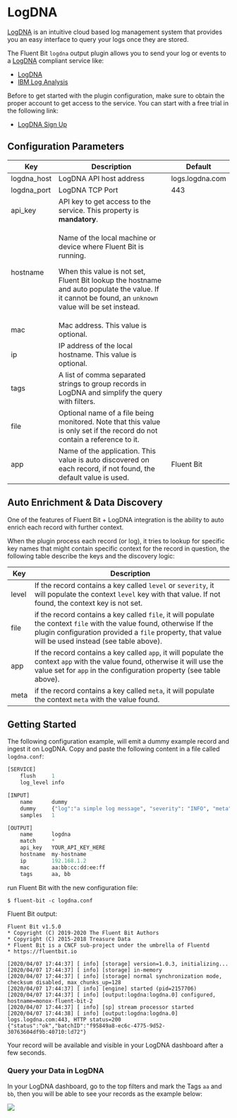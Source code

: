 # LogDNA

[LogDNA](https://logdna.com/) is an intuitive cloud based log management system that provides you an easy interface to query your logs once they are stored.

The Fluent Bit `logdna` output plugin allows you to send your log or events to a [LogDNA](https://logdna.com/) compliant service like:

* [LogDNA](https://logdna.com/)
* [IBM Log Analysis](https://www.ibm.com/cloud/log-analysis)

Before to get started with the plugin configuration, make sure to obtain the proper account to get access to the service. You can start with a free trial in the following link:

* [LogDNA Sign Up](https://logdna.com/sign-up/)

## Configuration Parameters

| Key          | Description                                                                                                                                                                                                                                         | Default         |
| ------------ | --------------------------------------------------------------------------------------------------------------------------------------------------------------------------------------------------------------------------------------------------- | --------------- |
| logdna\_host | LogDNA API host address                                                                                                                                                                                                                             | logs.logdna.com |
| logdna\_port | LogDNA TCP Port                                                                                                                                                                                                                                     | 443             |
| api\_key     | API key to get access to the service. This property is **mandatory**.                                                                                                                                                                               |                 |
| hostname     | <p>Name of the local machine or device where Fluent Bit is running.<br></p><p>When this value is not set, Fluent Bit lookup the hostname and auto populate the value. If it cannot be found, an <code>unknown</code> value will be set instead.</p> |                 |
| mac          | Mac address. This value is optional.                                                                                                                                                                                                                |                 |
| ip           | IP address of the local hostname. This value is optional.                                                                                                                                                                                           |                 |
| tags         | A list of comma separated strings to group records in LogDNA and simplify the query with filters.                                                                                                                                                   |                 |
| file         | Optional name of a file being monitored. Note that this value is only set if the record do not contain a reference to it.                                                                                                                           |                 |
| app          | Name of the application. This value is auto discovered on each record, if not found, the default value is used.                                                                                                                                     | Fluent Bit      |

## Auto Enrichment & Data Discovery

One of the features of Fluent Bit + LogDNA integration is the ability to auto enrich each record with further context.

When the plugin process each record (or log), it tries to lookup for specific key names that might contain specific context for the record in question, the following table describe the keys and the discovery logic:

| Key   | Description                                                                                                                                                                                                                |
| ----- | -------------------------------------------------------------------------------------------------------------------------------------------------------------------------------------------------------------------------- |
| level | If the record contains a key called `level` or `severity`, it will populate the context `level` key with that value. If not found, the context key is not set.                                                             |
| file  | if the record contains a key called `file`, it will populate the context `file` with the value found, otherwise If the plugin configuration provided a `file` property, that value will be used instead (see table above). |
| app   | If the record contains a key called `app`, it will populate the context `app` with the value found, otherwise it will use the value set for `app` in the configuration property (see table above).                         |
| meta  | if the record contains a key called `meta`, it will populate the context `meta` with the value found.                                                                                                                      |

## Getting Started

The following configuration example, will emit a dummy example record and ingest it on LogDNA. Copy and paste the following content in a file called `logdna.conf`:

```python
[SERVICE]
    flush     1
    log_level info

[INPUT]
    name      dummy
    dummy     {"log":"a simple log message", "severity": "INFO", "meta": {"s1": 12345, "s2": true}, "app": "Fluent Bit"}
    samples   1

[OUTPUT]
    name      logdna
    match     *
    api_key   YOUR_API_KEY_HERE
    hostname  my-hostname
    ip        192.168.1.2
    mac       aa:bb:cc:dd:ee:ff
    tags      aa, bb
```

run Fluent Bit with the new configuration file:

```
$ fluent-bit -c logdna.conf
```

Fluent Bit output:

```
Fluent Bit v1.5.0
* Copyright (C) 2019-2020 The Fluent Bit Authors
* Copyright (C) 2015-2018 Treasure Data
* Fluent Bit is a CNCF sub-project under the umbrella of Fluentd
* https://fluentbit.io

[2020/04/07 17:44:37] [ info] [storage] version=1.0.3, initializing...
[2020/04/07 17:44:37] [ info] [storage] in-memory
[2020/04/07 17:44:37] [ info] [storage] normal synchronization mode, checksum disabled, max_chunks_up=128
[2020/04/07 17:44:37] [ info] [engine] started (pid=2157706)
[2020/04/07 17:44:37] [ info] [output:logdna:logdna.0] configured, hostname=monox-fluent-bit-2
[2020/04/07 17:44:37] [ info] [sp] stream processor started
[2020/04/07 17:44:38] [ info] [output:logdna:logdna.0] logs.logdna.com:443, HTTP status=200
{"status":"ok","batchID":"f95849a8-ec6c-4775-9d52-30763604df9b:40710:ld72"}
```

Your record will be available and visible in your LogDNA dashboard after a few seconds.

### Query your Data in LogDNA

In your LogDNA dashboard, go to the top filters and mark the Tags `aa` and `bb`, then you will be able to see your records as the example below:

![](../../.gitbook/assets/logdna.png)

